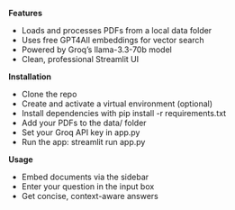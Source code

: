 **Features**
- Loads and processes PDFs from a local data folder
- Uses free GPT4All embeddings for vector search
- Powered by Groq’s llama-3.3-70b model
- Clean, professional Streamlit UI



 **Installation**
- Clone the repo
- Create and activate a virtual environment (optional)
- Install dependencies with pip install -r requirements.txt
- Add your PDFs to the data/ folder
- Set your Groq API key in app.py
- Run the app: streamlit run app.py


 **Usage**
- Embed documents via the sidebar
- Enter your question in the input box
- Get concise, context-aware answers
